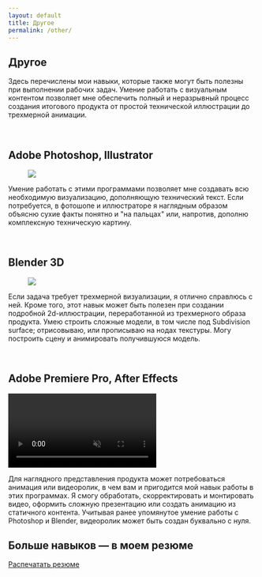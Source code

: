 ```yaml
---
layout: default
title: Другое
permalink: /other/
---
```


<link rel="stylesheet" href="https://antonuspenskiy.github.io/assets/style.css">

<div class="blocks-container-90">

<div class="other-page">
<h2>Другое</h2>
<p>Здесь перечислены мои навыки, которые также могут быть полезны при выполнении рабочих задач. Умение работать с визуальным контентом позволяет мне обеспечить полный и неразрывный процесс создания итогового продукта от простой технической иллюстрации до трехмерной анимации.</p><br/>
<h2>Adobe Photoshop, Illustrator</h2>
<figure>
  <img src="https://antonuspenskiy.github.io/assets/other/ps-ill-hardskill.jpg">
</figure>
<p>Умение работать с этими программами позволяет мне создавать всю необходимую визуализацию, дополняющую технический текст. Если потребуется, в фотошопе и иллюстраторе я наглядным образом объясню сухие факты понятно и "на пальцах" или, напротив, дополню комплексную техническую картину.</p><br/>
<h2>Blender 3D</h2>
<figure>
  <img src="https://antonuspenskiy.github.io/assets/other/blender-hardskill-wireframe.jpg">
</figure>
<p>Если задача требует трехмерной визуализации, я отлично справлюсь с ней. Кроме того, этот навык может быть полезен при создании подробной 2d-иллюстрации, переработанной из трехмерного образа продукта. Умею строить сложные модели, в том числе под Subdivision surface; отрисовываю, или прописываю на нодах текстуры. Могу построить сцену и анимировать получившуюся модель.</p><br/>
<h2>Adobe Premiere Pro, After Effects</h2>
<video class="video" autoplay loop muted playsinline>
  <source src="https://antonuspenskiy.github.io/assets/other/PIC_BRENNER.mp4" type="video/mp4">
</video>
<p>Для наглядного представления продукта может потребоваться анимация или видеоролик, в чем вам и пригодится мой навык работы в этих программах. Я смогу обработать, скорректировать и монтировать видео, оформить сложную презентацию или создать анимацию из статичного контента. Учитывая ранее упомянутое умение работы с Photoshop и Blender, видеоролик может быть создан буквально с нуля.</p>
<h2>Больше навыков — в моем резюме</h2>
<a href="https://antonuspenskiy.github.io/assets/CV-Anton-Uspenskiy.pdf" class="print-button-alt">Распечатать резюме</a>
</div>

</div>
